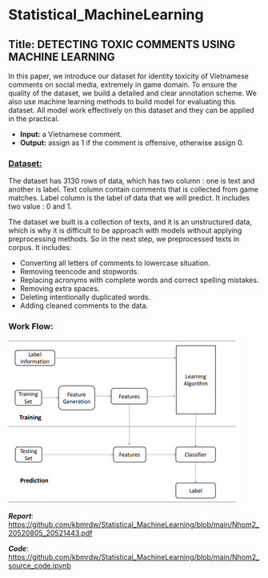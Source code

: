 # Statistical_MachineLearning
## Title: DETECTING TOXIC COMMENTS USING MACHINE LEARNING

In this paper, we introduce our dataset for identity toxicity of Vietnamese comments on social media, extremely in game domain. To ensure the quality of the dataset, we build a detailed and clear
annotation scheme. We also use machine learning methods to build model for evaluating this dataset. All model work effectively on this dataset and they can be applied in the practical.
- **Input:** a Vietnamese comment.
- **Output:** assign as 1 if the comment is offensive, otherwise assign 0.

### [Dataset:](https://github.com/kbmrdw/Statistical_MachineLearning/blob/main/data/toxic_comment.csv)
The dataset has 3130 rows of data, which has two column : one is text and another is label. Text column contain comments that is collected from game matches. Label column is the label of data that we will predict. It includes two value : 0 and 1. 

The dataset we built is a collection of texts, and it is an unstructured data, which is why it is difficult to be approach with models without applying preprocessing methods. So in the next step, we preprocessed texts in corpus. It includes:
- Converting all letters of comments to lowercase situation.
- Removing teencode and stopwords.
- Replacing acronyms with complete words and correct spelling mistakes.
- Removing extra spaces.
- Deleting intentionally duplicated words.
- Adding cleaned comments to the data.

### Work Flow:
![](https://github.com/kbmrdw/Statistical_MachineLearning/blob/main/system.png)

***Report***: https://github.com/kbmrdw/Statistical_MachineLearning/blob/main/Nhom2_20520805_20521443.pdf

***Code***: https://github.com/kbmrdw/Statistical_MachineLearning/blob/main/Nhom2_source_code.ipynb
